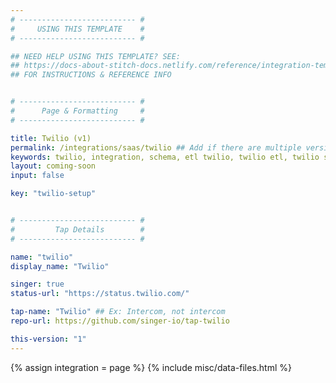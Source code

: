 ```yaml
---
# -------------------------- #
#     USING THIS TEMPLATE    #
# -------------------------- #

## NEED HELP USING THIS TEMPLATE? SEE:
## https://docs-about-stitch-docs.netlify.com/reference/integration-templates/saas-coming-soon
## FOR INSTRUCTIONS & REFERENCE INFO


# -------------------------- #
#      Page & Formatting     #
# -------------------------- #

title: Twilio (v1)
permalink: /integrations/saas/twilio ## Add if there are multiple versions: /vVERSION
keywords: twilio, integration, schema, etl twilio, twilio etl, twilio schema
layout: coming-soon
input: false

key: "twilio-setup"


# -------------------------- #
#         Tap Details        #
# -------------------------- #

name: "twilio"
display_name: "Twilio"

singer: true
status-url: "https://status.twilio.com/"

tap-name: "Twilio" ## Ex: Intercom, not intercom
repo-url: https://github.com/singer-io/tap-twilio

this-version: "1"
---
```

{% assign integration = page %}
{% include misc/data-files.html %}